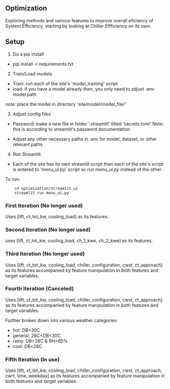 ## Optimization
Exploring methods and various features to improve overall eficiency of System Efficiency, starting by looking at Chiller Effficiency on its own.

## Setup

1. Do a pip install
- pip install -r requirements.txt 

2. Train/Load models
- Train: run each of the site's 'model_training' script
- load: if you have a model already then, you only need to adjust .env model path

note: place the model in directory 'site/model/model_file/'

3. Adjust config files
- Password: make a new file in folder '.streamlit' titled 'secrets.toml'
Note: this is according to streamlit's password documentation

- Adjust any other necessary paths in .env for model, dataset, or other relevant paths

4. Run Streamlit
- Each of the site has its own streamlit script then each of the site's script is entered to 'menu_ui.py' script so run *menu_ui.py* instead of the other.

To run:

```
    cd optimization/streamlit_ui
    streamlit run menu_ui.py
```

### First Iteration (No longer used)
Uses [lift, ct_tot_kw, cooling_load] as its features.

### Second Iteration (No longer used)
uses [lift, ct_tot_kw, cooling_load, ch_1_kwe, ch_2_kwe] as its features.

### Third Iteration (No longer used)
Uses [lift, ct_tot_kw, cooling_load, chiller_configuration, cwst, ct_approach] as its features
accompanied by feature manipulation in both features and target variables.

### Fourth Iteration (Canceled)
Uses [lift, ct_tot_kw, cooling_load, chiller_configuration, cwst, ct_approach] as its features
accompanied by feature manipulation in both features and target variables.

Further broken down into various weather categories:
- hot: DB>30C
- general: 28C<DB<30C
- rainy: DB<28C & RH>85%
- cool: DB<28C

### Fifth Iteration (In use)
Uses [lift, ct_tot_kw, cooling_load, chiller_configuration, cwst, ct_approach, cwrt, time, weekday] as its features
accompanied by feature manipulation in both features and target variables.
